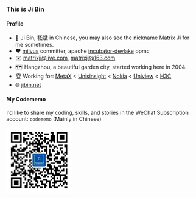 ### This is Ji Bin

#### Profile

- 👨 Ji Bin, 嵇斌 in Chinese, you may also see the nickname Matrix Ji for me sometimes.
- ❤️ [milvus](https://github.com/milvus-io/milvus) committer, apache [incubator-devlake](https://github.com/apache/incubator-devlake) ppmc
- ✉️ matrixji@live.com, matrixji@163.com
- 🗺️ Hangzhou, a beautiful garden city, started working here in 2004.
- 🏆 Working for: [MetaX](https://www.metax-tech.com/) < [Unisinsight](https://www.unisinsight.com) < [Nokia](https://www.nokia.com/) < [Uniview](https://www.uniview.com) < [H3C](https://h3c.com)
- 🌐 [jibin.net](https://jibin.net)

#### My Codememo
I'd like to share my coding, skills, and stories in the WeChat Subscription account: `codememo` (Mainly in Chinese)
<div>
<img src="static/qrcode.jpg" width="auto" height="172" />
</div>
